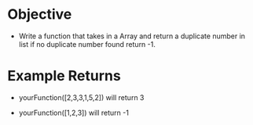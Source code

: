 # Objective
* Write a function that takes in a Array and return a duplicate number in list if no duplicate number found return -1.

# Example Returns
* yourFunction([2,3,3,1,5,2]) will return 3 

* yourFunction([1,2,3]) will return -1
